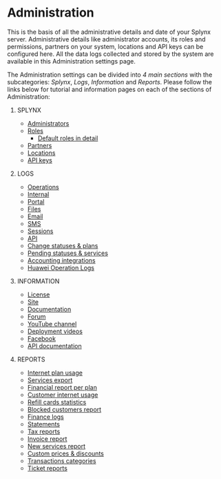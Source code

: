 Administration
==============

This is the basis of all the administrative details and date of your Splynx server. Administrative details like administrator accounts, its roles and permissions, partners on your system, locations and API keys can be configured here. All the data logs collected and stored by the system are available in this Administration settings page.

The Administration settings can be divided into *4 main sections* with the subcategories: *Splynx*, *Logs*, *Information* and *Reports*. Please follow the links below for tutorial and information pages on each of the sections of Administration:

1. SPLYNX
    * [Administrators](administration/main/admins_and_permissions/admins_and_permissions.md)
    * [Roles](administration/main/roles/roles.md)
      * [Default roles in detail](administration/main/roles/default_roles/default_roles.md)
    * [Partners](administration/main/partners/partners.md)
    * [Locations](administration/main/locations/locations.md)
    * [API keys](administration/main/api_keys/api_keys.md)

2. LOGS
    * [Operations](administration/logs/operations/operations.md)
    * [Internal](administration/logs/internal/internal.md)
    * [Portal](administration/logs/portal/portal.md)
    * [Files](administration/logs/files/files.md)
    * [Email](administration/logs/email/email.md)
    * [SMS](administration/logs/sms/sms.md)
    * [Sessions](administration/logs/sessions/sessions.md)
    * [API](administration/logs/api/api.md)
    * [Change statuses & plans](administration/logs/changes_statuses_plans/changes_statuses_plans.md)
    * [Pending statuses & services](administration/logs/pending_statuses_and_services/pending_statuses_and_services.md)
    * [Accounting integrations](administration/logs/accounting_integrations/accounting_integrations.md)
    * [Huawei Operation Logs](administration/logs/huawei_operation_logs/huawei_operation_logs.md)

3. INFORMATION
    * [License](administration/information/license/license.md)
    * [Site](administration/information/site/site.md)
    * [Documentation](administration/information/documentation/documentation.md)
    * [Forum](administration/information/forum/forum.md)
    * [YouTube channel](administration/information/video_tutorials/video_tutorials.md)
    * [Deployment videos](administration/information/deployment/deployment.md)
    * [Facebook](administration/information/facebook/facebook.md)
    * [API documentation](administration/information/api_documentation/api_documentation.md)

4. REPORTS
    * [Internet plan usage](administration/reports/internet_plan_usage/internet_plan_usage.md)
    * [Services export](administration/reports/services_export/services_export.md)
    * [Financial report per plan](administration/reports/financial_report_per_plan/financial_report_per_plan.md)
    * [Customer internet usage](administration/reports/customer_internet_usage/customer_internet_usage.md)
    * [Refill cards statistics](administration/reports/refill_cards_statistics/refill_cards_statistics.md)
    * [Blocked customers report](administration/reports/blocked_customers_report/blocked_customers_report.md)
    * [Finance logs](administration/reports/finance_logs/finance_logs.md)
    * [Statements](administration/reports/statements/statements.md)
    * [Tax reports](administration/reports/tax_report/tax_report.md)
    * [Invoice report](administration/reports/invoice_report/invoice_report.md)
    * [New services report](administration/reports/new_services_report/new_services_report.md)
    * [Custom prices & discounts](administration/reports/custom_prices_and_discounts/custom_prices_and_discounts.md)
    * [Transactions categories](administration/reports/transactions_categories/transactions_categories.md)
    * [Ticket reports](administration/reports/ticket_reports/ticket_reports.md)

